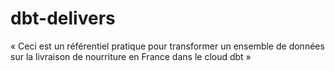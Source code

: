 # dbt-delivers
 « Ceci est un référentiel pratique pour transformer un ensemble de données sur la livraison de nourriture en France dans le cloud dbt »
